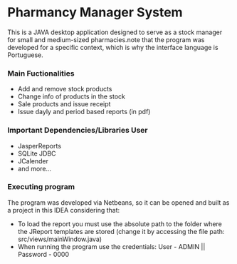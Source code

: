 # Pharmancy Manager System

This is a JAVA desktop application designed to serve as a stock manager for small and medium-sized pharmacies.note that the program was developed for a specific context, which is why the interface language is Portuguese.

### Main Fuctionalities

  * Add and remove stock products 
  * Change info of products in the stock
  * Sale products and issue receipt 
  * Issue dayly and period based reports (in pdf)

### Important Dependencies/Libraries User

  * JasperReports 
  * SQLite JDBC
  * JCalender 
  * and more...

### Executing program

The program was developed via Netbeans, so it can be opened and built as a project in this IDEA considering that:

  * To load the report you must use the absolute path to the folder where the JReport templates are stored (change it by accessing the file path: src/views/mainWindow.java)
  * When running the program use the credentials: User - ADMIN || Password - 0000
